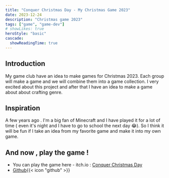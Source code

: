 ```yaml
---
title: "Conquer Christmas Day - My Christmas Game 2023"
date: 2023-12-24
description: "Christmas game 2023"
tags: ["game", "game-dev"]
# showLikes: true
heroStyle: "basic"
cascade:
  showReadingTime: true
---
```


## Introduction

My game club have an idea to make games for Christmas 2023. Each group will make a game and we will combine them into a game collection. I very excited about this project and after that I have an idea to make a game about about crafting genre.

## Inspiration

A few years ago . I'm a big fan of Minecraft and I have played it for a lot of time ( even it's night and I have to go to school the next day 😂). So I think it will be fun if I take an idea from my favorite game and make it into my own game.

## And now , play the game !

- You can play the game here - itch.io : [Conquer Christmas Day](https://datthanhdoan.itch.io/conquer-christmas-day) <br>
- [Github](https://github.com/datthanhdoan/Conquer-Christmas-Day){{< icon "github" >}}
